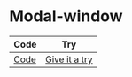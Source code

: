 # Modal-window

|   Code      |   Try    |
| ----------- | ----------- |
|[Code](https://github.com/Lucas-marques-web/Modal-window)  |   [Give it a try](https://lucas-marques-web.github.io/Modal-window/) |
